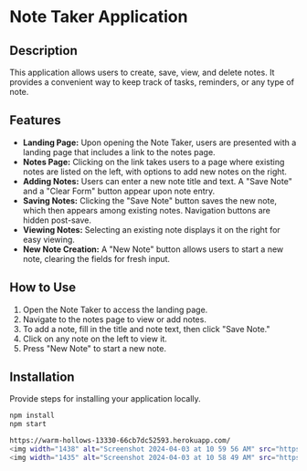 # Note Taker Application

## Description

This application allows users to create, save, view, and delete notes. It provides a convenient way to keep track of tasks, reminders, or any type of note.

## Features

- **Landing Page:** Upon opening the Note Taker, users are presented with a landing page that includes a link to the notes page.
- **Notes Page:** Clicking on the link takes users to a page where existing notes are listed on the left, with options to add new notes on the right.
- **Adding Notes:** Users can enter a new note title and text. A "Save Note" and a "Clear Form" button appear upon note entry.
- **Saving Notes:** Clicking the "Save Note" button saves the new note, which then appears among existing notes. Navigation buttons are hidden post-save.
- **Viewing Notes:** Selecting an existing note displays it on the right for easy viewing.
- **New Note Creation:** A "New Note" button allows users to start a new note, clearing the fields for fresh input.

## How to Use

1. Open the Note Taker to access the landing page.
2. Navigate to the notes page to view or add notes.
3. To add a note, fill in the title and note text, then click "Save Note."
4. Click on any note on the left to view it.
5. Press "New Note" to start a new note.



## Installation

Provide steps for installing your application locally.

```bash
npm install
npm start

https://warm-hollows-13330-66cb7dc52593.herokuapp.com/
<img width="1438" alt="Screenshot 2024-04-03 at 10 59 56 AM" src="https://github.com/DougSpardel/Note-Taker/assets/85414095/70960afd-1f64-42f0-a61a-661dfaf06558">
<img width="1435" alt="Screenshot 2024-04-03 at 10 58 49 AM" src="https://github.com/DougSpardel/Note-Taker/assets/85414095/502e6a4b-9168-4d4d-ba89-a19f18320786">



